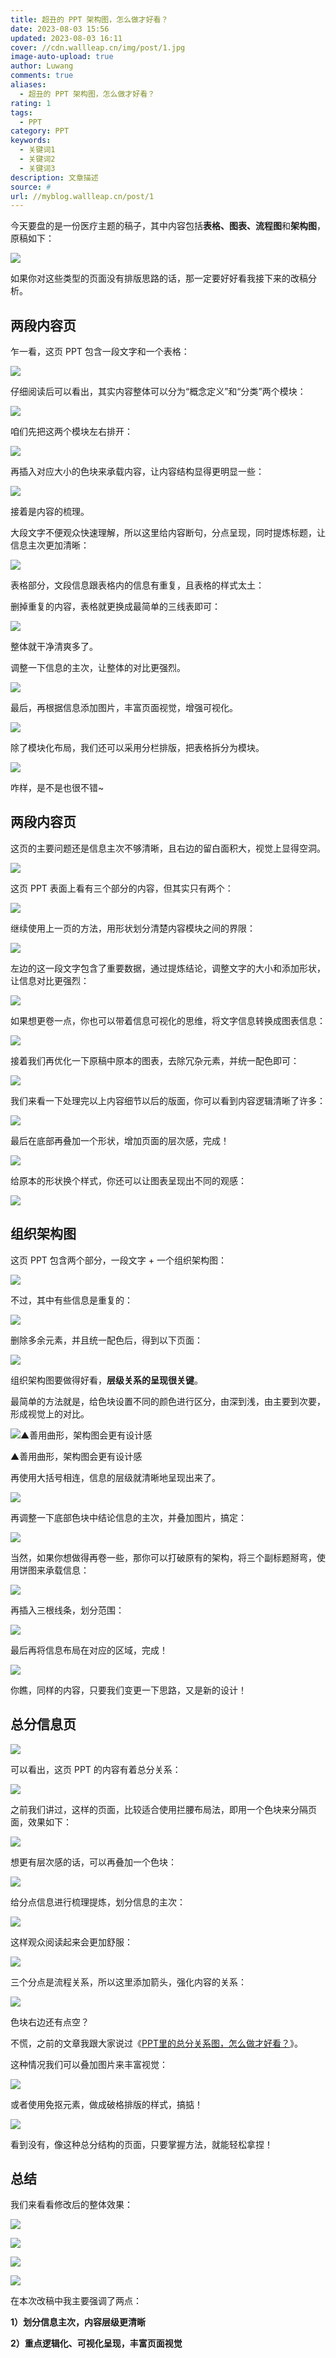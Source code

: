 ```yaml
---
title: 超丑的 PPT 架构图，怎么做才好看？
date: 2023-08-03 15:56
updated: 2023-08-03 16:11
cover: //cdn.wallleap.cn/img/post/1.jpg
image-auto-upload: true
author: Luwang
comments: true
aliases:
  - 超丑的 PPT 架构图，怎么做才好看？
rating: 1
tags:
  - PPT
category: PPT
keywords:
  - 关键词1
  - 关键词2
  - 关键词3
description: 文章描述
source: #
url: //myblog.wallleap.cn/post/1
---
```


今天要盘的是一份医疗主题的稿子，其中内容包括**表格、图表、流程图**和**架构图**，原稿如下：

![](https://cdn.wallleap.cn/img/pic/illustration/202308031558469.png)

如果你对这些类型的页面没有排版思路的话，那一定要好好看我接下来的改稿分析。

## 两段内容页

乍一看，这页 PPT 包含一段文字和一个表格：

![](https://cdn.wallleap.cn/img/pic/illustration/202308031559254.png)

仔细阅读后可以看出，其实内容整体可以分为“概念定义”和“分类”两个模块：

![](https://cdn.wallleap.cn/img/pic/illustration/202308031559535.png)

咱们先把这两个模块左右排开：

![](https://cdn.wallleap.cn/img/pic/illustration/202308031600499.png)

再插入对应大小的色块来承载内容，让内容结构显得更明显一些：

![](https://cdn.wallleap.cn/img/pic/illustration/202308031600462.png)

接着是内容的梳理。

大段文字不便观众快速理解，所以这里给内容断句，分点呈现，同时提炼标题，让信息主次更加清晰：

![](https://cdn.wallleap.cn/img/pic/illustration/202308031600702.png)

表格部分，文段信息跟表格内的信息有重复，且表格的样式太土：

删掉重复的内容，表格就更换成最简单的三线表即可：

![](https://cdn.wallleap.cn/img/pic/illustration/202308031601468.png)

整体就干净清爽多了。

调整一下信息的主次，让整体的对比更强烈。

![](https://cdn.wallleap.cn/img/pic/illustration/202308031601952.png)

最后，再根据信息添加图片，丰富页面视觉，增强可视化。

![](https://cdn.wallleap.cn/img/pic/illustration/202308031601524.png)

除了模块化布局，我们还可以采用分栏排版，把表格拆分为模块。

![](https://cdn.wallleap.cn/img/pic/illustration/202308031601941.png)

咋样，是不是也很不错~

## 两段内容页

这页的主要问题还是信息主次不够清晰，且右边的留白面积大，视觉上显得空洞。

![](https://cdn.wallleap.cn/img/pic/illustration/202308031602767.png)

这页 PPT 表面上看有三个部分的内容，但其实只有两个：

![](https://cdn.wallleap.cn/img/pic/illustration/202308031602707.png)

继续使用上一页的方法，用形状划分清楚内容模块之间的界限：

![](https://cdn.wallleap.cn/img/pic/illustration/202308031603326.png)

左边的这一段文字包含了重要数据，通过提炼结论，调整文字的大小和添加形状，让信息对比更强烈：

![](https://cdn.wallleap.cn/img/pic/illustration/202308031603436.png)

如果想更卷一点，你也可以带着信息可视化的思维，将文字信息转换成图表信息：

![](https://cdn.wallleap.cn/img/pic/illustration/202308031603725.png)

接着我们再优化一下原稿中原本的图表，去除冗杂元素，并统一配色即可：

![](https://cdn.wallleap.cn/img/pic/illustration/202308031603975.png)

我们来看一下处理完以上内容细节以后的版面，你可以看到内容逻辑清晰了许多：

![](https://cdn.wallleap.cn/img/pic/illustration/202308031604508.png)

最后在底部再叠加一个形状，增加页面的层次感，完成！

![](https://cdn.wallleap.cn/img/pic/illustration/202308031604401.png)

给原本的形状换个样式，你还可以让图表呈现出不同的观感：

![](https://cdn.wallleap.cn/img/pic/illustration/202308031604102.png)

## 组织架构图

这页 PPT 包含两个部分，一段文字 + 一个组织架构图：

![](https://cdn.wallleap.cn/img/pic/illustration/202308031604789.png)

不过，其中有些信息是重复的：

![](https://cdn.wallleap.cn/img/pic/illustration/202308031604015.png)

删除多余元素，并且统一配色后，得到以下页面：

![](https://cdn.wallleap.cn/img/pic/illustration/202308031605336.png)

组织架构图要做得好看，**层级关系的呈现很关键**。

最简单的方法就是，给色块设置不同的颜色进行区分，由深到浅，由主要到次要，形成视觉上的对比。

![▲善用曲形，架构图会更有设计感](https://cdn.wallleap.cn/img/pic/illustration/202308031605709.png)

▲善用曲形，架构图会更有设计感

再使用大括号相连，信息的层级就清晰地呈现出来了。

![](https://cdn.wallleap.cn/img/pic/illustration/202308031605012.png)

再调整一下底部色块中结论信息的主次，并叠加图片，搞定：

![](https://cdn.wallleap.cn/img/pic/illustration/202308031606421.png)

当然，如果你想做得再卷一些，那你可以打破原有的架构，将三个副标题掰弯，使用饼图来承载信息：

![](https://cdn.wallleap.cn/img/pic/illustration/202308031606028.png)

再插入三根线条，划分范围：

![](https://cdn.wallleap.cn/img/pic/illustration/202308031607881.png)

最后再将信息布局在对应的区域，完成！

![](https://cdn.wallleap.cn/img/pic/illustration/202308031607354.png)

你瞧，同样的内容，只要我们变更一下思路，又是新的设计！

## 总分信息页

![](https://cdn.wallleap.cn/img/pic/illustration/202308031607092.png)

可以看出，这页 PPT 的内容有着总分关系：

![](https://cdn.wallleap.cn/img/pic/illustration/202308031607387.png)

之前我们讲过，这样的页面，比较适合使用拦腰布局法，即用一个色块来分隔页面，效果如下：

![](https://cdn.wallleap.cn/img/pic/illustration/202308031607183.png)

想更有层次感的话，可以再叠加一个色块：

![](https://cdn.wallleap.cn/img/pic/illustration/202308031607850.png)

给分点信息进行梳理提炼，划分信息的主次：

![](https://cdn.wallleap.cn/img/pic/illustration/202308031608077.png)

这样观众阅读起来会更加舒服：

![](https://cdn.wallleap.cn/img/pic/illustration/202308031608071.png)

三个分点是流程关系，所以这里添加箭头，强化内容的关系：

![](https://cdn.wallleap.cn/img/pic/illustration/202308031608875.png)

色块右边还有点空？

不慌，之前的文章我跟大家说过《[PPT里的总分关系图，怎么做才好看？](http://mp.weixin.qq.com/s?__biz=MzI4MDAzMTQ4NA==&mid=2650462523&idx=1&sn=865b430f378485ef438f56cfbfd9adc9&chksm=f3b0c0a8c4c749bed45e93e30aad6e0596f9083972d96ec4abf9cc8c699b769342ba968769d9&scene=21#wechat_redirect)》。

这种情况我们可以叠加图片来丰富视觉：

![](https://cdn.wallleap.cn/img/pic/illustration/202308031609336.png)

或者使用免抠元素，做成破格排版的样式，搞掂！

![](https://cdn.wallleap.cn/img/pic/illustration/202308031609933.png)

看到没有，像这种总分结构的页面，只要掌握方法，就能轻松拿捏！

## 总结

我们来看看修改后的整体效果：

![](https://cdn.wallleap.cn/img/pic/illustration/202308031609008.png)

![](https://cdn.wallleap.cn/img/pic/illustration/202308031609122.png)

![](https://cdn.wallleap.cn/img/pic/illustration/202308031609492.png)

![](https://cdn.wallleap.cn/img/pic/illustration/202308031609529.png)

在本次改稿中我主要强调了两点：

**1）划分信息主次，内容层级更清晰**

**2）重点逻辑化、可视化呈现，丰富页面视觉**
